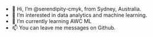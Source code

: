 - 👋 Hi, I’m @serendipity-cmyk, from Sydney, Australia. 
- 👀 I’m interested in data analytics and machine learning.
- 🌱 I’m currently learning AWC ML 
- 📫 You can leave me messages on Github. 

<!---
serendipity-cmyk/serendipity-cmyk is a ✨ special ✨ repository because its `README.md` (this file) appears on your GitHub profile.
You can click the Preview link to take a look at your changes.
--->

